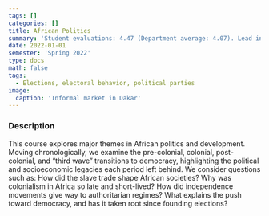 ```yaml
---
tags: []
categories: []
title: African Politics
summary: 'Student evaluations: 4.47 (Department average: 4.07). Lead instructor: Kristin Michelitch'
date: 2022-01-01
semester: 'Spring 2022'
type: docs
math: false
tags:
  - Elections, electoral behavior, political parties
image:
  caption: 'Informal market in Dakar'
---
```


### Description

This course explores major themes in African politics and development. Moving chronologically, we examine the pre-colonial, colonial, post-colonial, and “third wave” transitions to democracy, highlighting the political and socioeconomic legacies each period left behind. We consider questions such as: How did the slave trade shape African societies? Why was colonialism in Africa so late and short-lived? How did independence movements give way to authoritarian regimes? What explains the push toward democracy, and has it taken root since founding elections?